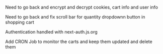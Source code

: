 Need to go back and encrypt and decrypt cookies, cart info and user info

Need to go back and fix scroll bar for quantity dropdownn button in shopping cart

Authentication handled with next-auth.js.org

Add CRON Job to monitor the carts and keep them updated and delete them